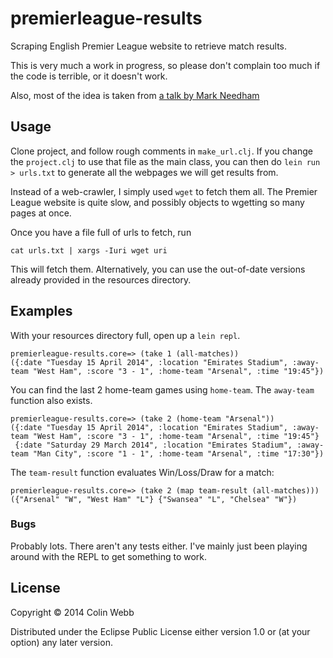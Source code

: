 # premierleague-results

Scraping English Premier League website to retrieve match results.

This is very much a work in progress, so please don't complain too much if the code is terrible, or it doesn't work.

Also, most of the idea is taken from [a talk by Mark Needham](
http://datasciencelondon.org/exploring-football-data-ranking-teams-using-clojure-and-friends-by-mark-needham/)

## Usage

Clone project, and follow rough comments in `make_url.clj`. If you change the `project.clj` to use that file as the main class, you can then do `lein run > urls.txt` to generate all the webpages we will get results from.

Instead of a web-crawler, I simply used `wget` to fetch them all. The Premier League website is quite slow, and possibly objects to wgetting so many pages at once.

Once you have a file full of urls to fetch, run

    cat urls.txt | xargs -Iuri wget uri

This will fetch them. Alternatively, you can use the out-of-date versions already provided in the resources directory.

## Examples

With your resources directory full, open up a `lein repl`.

    premierleague-results.core=> (take 1 (all-matches))
    ({:date "Tuesday 15 April 2014", :location "Emirates Stadium", :away-team "West Ham", :score "3 - 1", :home-team "Arsenal", :time "19:45"})

You can find the last 2 home-team games using `home-team`. The `away-team` function also exists.

    premierleague-results.core=> (take 2 (home-team "Arsenal"))
    ({:date "Tuesday 15 April 2014", :location "Emirates Stadium", :away-team "West Ham", :score "3 - 1", :home-team "Arsenal", :time "19:45"}
     {:date "Saturday 29 March 2014", :location "Emirates Stadium", :away-team "Man City", :score "1 - 1", :home-team "Arsenal", :time "17:30"})

The `team-result` function evaluates Win/Loss/Draw for a match:

    premierleague-results.core=> (take 2 (map team-result (all-matches)))
    ({"Arsenal" "W", "West Ham" "L"} {"Swansea" "L", "Chelsea" "W"})


### Bugs

Probably lots. There aren't any tests either. I've mainly just been playing around with the REPL to get something to work.

## License

Copyright © 2014 Colin Webb

Distributed under the Eclipse Public License either version 1.0 or (at
your option) any later version.
